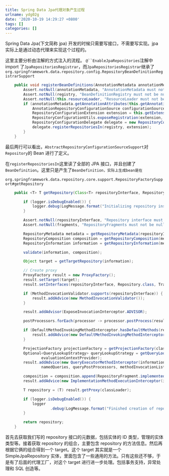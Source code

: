 ```yaml
---
title: Spring Data Jpa代理对象产生过程
urlname: ydg02g
date: '2020-10-19 14:29:27 +0800'
tags: []
categories: []
---
```


Spring Data Jpa(下文简称 jpa) 开发的时候只需要写接口，不需要写实现。jpa 实际上是通过动态代理来实现这个过程的。

这里主要分析由注解的方式注入的流程。
` @``EnableJpaRepositories `注解中 import 了`JpaRepositoriesRegistrar`，而`JpaRepositoriesRegistrar`继承了`org.springframework.data.repository.config.RepositoryBeanDefinitionRegistrarSupport`

```java
    public void registerBeanDefinitions(AnnotationMetadata annotationMetadata, BeanDefinitionRegistry registry) {
        Assert.notNull(annotationMetadata, "AnnotationMetadata must not be null!");
        Assert.notNull(registry, "BeanDefinitionRegistry must not be null!");
        Assert.notNull(this.resourceLoader, "ResourceLoader must not be null!");
        if (annotationMetadata.getAnnotationAttributes(this.getAnnotation().getName()) != null) {
            AnnotationRepositoryConfigurationSource configurationSource = new AnnotationRepositoryConfigurationSource(annotationMetadata, this.getAnnotation(), this.resourceLoader, this.environment, registry);
            RepositoryConfigurationExtension extension = this.getExtension();
            RepositoryConfigurationUtils.exposeRegistration(extension, registry, configurationSource);
            RepositoryConfigurationDelegate delegate = new RepositoryConfigurationDelegate(configurationSource, this.resourceLoader, this.environment);
            delegate.registerRepositoriesIn(registry, extension);
        }
    }
```

最后两行可以看出，`AbstractRepositoryConfigurationSourceSupport`对`Repository`的 Bean 进行了定义。

在`registerRepositoriesIn`这里读了全部的 JPA 接口，并且创建了`BeanDefinition`。这里只是产生了`BeanDefinition，实际上生成bean是在`

`org.springframework.data.repository.core.support.RepositoryFactorySupport#getRepository`

```java
	public <T> T getRepository(Class<T> repositoryInterface, RepositoryFragments fragments) {

		if (logger.isDebugEnabled()) {
			logger.debug(LogMessage.format("Initializing repository instance for %s…", repositoryInterface.getName()));
		}

		Assert.notNull(repositoryInterface, "Repository interface must not be null!");
		Assert.notNull(fragments, "RepositoryFragments must not be null!");

		RepositoryMetadata metadata = getRepositoryMetadata(repositoryInterface);
		RepositoryComposition composition = getRepositoryComposition(metadata, fragments);
		RepositoryInformation information = getRepositoryInformation(metadata, composition);

		validate(information, composition);

		Object target = getTargetRepository(information);

		// Create proxy
		ProxyFactory result = new ProxyFactory();
		result.setTarget(target);
		result.setInterfaces(repositoryInterface, Repository.class, TransactionalProxy.class);

		if (MethodInvocationValidator.supports(repositoryInterface)) {
			result.addAdvice(new MethodInvocationValidator());
		}

		result.addAdvisor(ExposeInvocationInterceptor.ADVISOR);

		postProcessors.forEach(processor -> processor.postProcess(result, information));

		if (DefaultMethodInvokingMethodInterceptor.hasDefaultMethods(repositoryInterface)) {
			result.addAdvice(new DefaultMethodInvokingMethodInterceptor());
		}

		ProjectionFactory projectionFactory = getProjectionFactory(classLoader, beanFactory);
		Optional<QueryLookupStrategy> queryLookupStrategy = getQueryLookupStrategy(queryLookupStrategyKey,
				evaluationContextProvider);
		result.addAdvice(new QueryExecutorMethodInterceptor(information, projectionFactory, queryLookupStrategy,
				namedQueries, queryPostProcessors, methodInvocationListeners));

		composition = composition.append(RepositoryFragment.implemented(target));
		result.addAdvice(new ImplementationMethodExecutionInterceptor(information, composition, methodInvocationListeners));

		T repository = (T) result.getProxy(classLoader);

		if (logger.isDebugEnabled()) {
			logger
					.debug(LogMessage.format("Finished creation of repository instance for {}.", repositoryInterface.getName()));
		}

		return repository;
	}

```

首先去获取我们写的 repository 接口的元数据，包括实体的 ID 类型，管理的实体类型等。接着获取 repository 的组合，主要包含 repository 的方法信息。然后再根据它俩的组合得到一个 target。这个 target 其实就是一个 SimpleJpaRepository 实体，里面包含了一些通用的方法。只有这些还不够，于是有了后面的代理工厂，对这个 target 进行进一步处理。包括事务支持，异常处理和 SQL 创造等。
